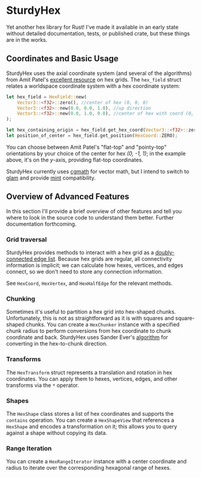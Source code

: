 # SturdyHex
Yet another hex library for Rust!  I've made it available in an early state without detailed documentation, tests, or published crate, but these things are in the works.
## Coordinates and Basic Usage
SturdyHex uses the axial coordinate system (and several of the algorithms) from Amit Patel's [excellent resource](https://www.redblobgames.com/grids/hexagons/) on hex grids.  The `hex_field` struct relates a worldspace coordinate system with a hex coordinate system:
```rust
let hex_field = HexField::new(
	Vector3::<f32>::zero(), //center of hex (0, 0, 0)
	Vector3::<f32>::new(0.0, 0.0, 1.0), //up direction
	Vector3::<f32>::new(0.0, 1.0, 0.0), //center of hex with coord (0, 1, -1)
);

let hex_containing_origin = hex_field.get_hex_coord(Vector3::<f32>::zero());
let position_of_center = hex_field.get_position(HexCoord::ZERO);
```
You can choose between Amit Patel's "flat-top" and "pointy-top" orientations by your choice of the center for hex *(0, -1, 1)*; in the example above, it's on the *y*-axis, providing flat-top coordinates.

SturdyHex currently uses [cgmath](https://docs.rs/cgmath/latest/cgmath/) for vector math, but I intend to switch to [glam](https://docs.rs/glam/latest/glam/) and provide [mint](https://docs.rs/mint/latest/mint/) compatibility.

## Overview of Advanced Features
In this section I'll provide a brief overview of other features and tell you where to look in the source code to understand them better.  Further documentation forthcoming.
### Grid traversal
SturdyHex provides methods to interact with a hex grid as a [doubly-connected edge list](https://en.wikipedia.org/wiki/Doubly_connected_edge_list).  Because hex grids are regular, all connectivity information is implicit; we can calculate how hexes, vertices, and edges connect, so we don't need to store any connection information.

See `HexCoord`, `HexVertex`, and `HexHalfEdge` for the relevant methods.
### Chunking
Sometimes it's useful to partition a hex grid into hex-shaped chunks.  Unfortunately, this is not as straightforward as it is with squares and square-shaped chunks.  You can create a `HexChunker` instance with a specified chunk radius to perform conversions from hex coordinate to chunk coordinate and back.  SturdyHex uses Sander Ever's [algorithm](https://observablehq.com/@sanderevers/hexagon-tiling-of-an-hexagonal-grid) for converting in the hex-to-chunk direction.
### Transforms
The `HexTransform` struct represents a translation and rotation in hex coordinates.  You can apply them to hexes, vertices, edges, and other transforms via the `*` operator.
### Shapes
The `HexShape` class stores a list of hex coordinates and supports the `contains` operation.  You can create a `HexShapeView` that references a `HexShape` and encodes a transformation on it; this allows you to query against a shape without copying its data.
### Range Iteration
You can create a `HexRangeIterator` instance with a center coordinate and radius to iterate over the corresponding hexagonal range of hexes.
